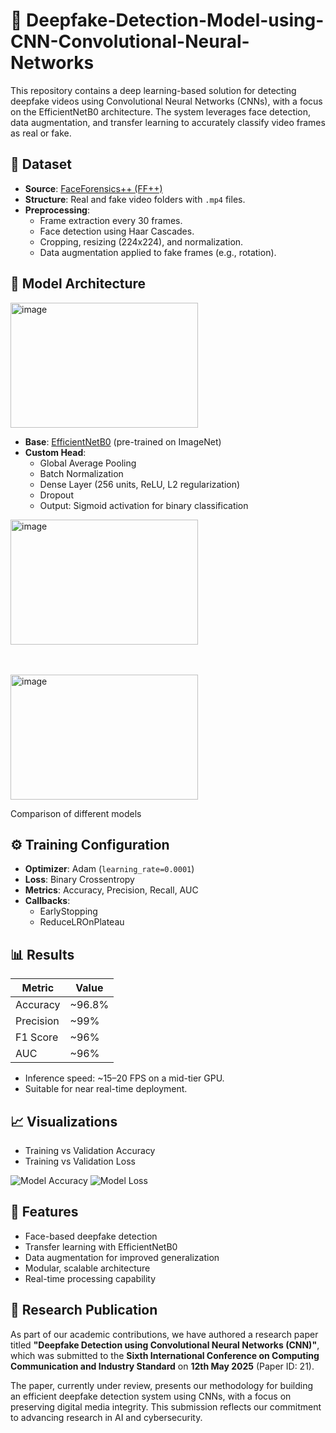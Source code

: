# 🧠 Deepfake-Detection-Model-using-CNN-Convolutional-Neural-Networks

This repository contains a deep learning-based solution for detecting deepfake videos using Convolutional Neural Networks (CNNs), with a focus on the EfficientNetB0 architecture. The system leverages face detection, data augmentation, and transfer learning to accurately classify video frames as real or fake.

## 📁 Dataset

- **Source**: [FaceForensics++ (FF++)](https://github.com/ondyari/FaceForensics)
- **Structure**: Real and fake video folders with `.mp4` files.
- **Preprocessing**:
  - Frame extraction every 30 frames.
  - Face detection using Haar Cascades.
  - Cropping, resizing (224x224), and normalization.
  - Data augmentation applied to fake frames (e.g., rotation).

## 🧪 Model Architecture

<img width="300" height="200" alt="image" src="https://github.com/user-attachments/assets/19e46b49-61c7-4b38-b7ce-0ea5ad720a4d" />

- **Base**: [EfficientNetB0](https://arxiv.org/abs/1905.11946) (pre-trained on ImageNet)
- **Custom Head**:
  - Global Average Pooling
  - Batch Normalization
  - Dense Layer (256 units, ReLU, L2 regularization)
  - Dropout
  - Output: Sigmoid activation for binary classification

<img width="300" height="200" alt="image" src="https://github.com/user-attachments/assets/d965cbf0-3dad-4e0e-be00-f173de600f87" />

<br> <br>
<img width="300" height="200" alt="image" src="https://github.com/user-attachments/assets/6acbb27c-3dcb-46ff-ab7f-49847d26b5b6" />

Comparison of different models

## ⚙️ Training Configuration

- **Optimizer**: Adam (`learning_rate=0.0001`)
- **Loss**: Binary Crossentropy
- **Metrics**: Accuracy, Precision, Recall, AUC
- **Callbacks**:
  - EarlyStopping
  - ReduceLROnPlateau

## 📊 Results

| Metric     | Value     |
|------------|-----------|
| Accuracy   | ~96.8%    |
| Precision  | ~99%      |
| F1 Score   | ~96%      |
| AUC        | ~96%      |

- Inference speed: ~15–20 FPS on a mid-tier GPU.
- Suitable for near real-time deployment.

## 📈 Visualizations

- Training vs Validation Accuracy
- Training vs Validation Loss

![Model Accuracy](./images/accuracy_plot.png)
![Model Loss](./images/loss_plot.png)

## 🧠 Features

- Face-based deepfake detection
- Transfer learning with EfficientNetB0
- Data augmentation for improved generalization
- Modular, scalable architecture
- Real-time processing capability

## 📄 Research Publication

As part of our academic contributions, we have authored a research paper titled **"Deepfake Detection using Convolutional Neural Networks (CNN)"**, which was submitted to the **Sixth International Conference on Computing Communication and Industry Standard** on **12th May 2025** (Paper ID: 21). 

The paper, currently under review, presents our methodology for building an efficient deepfake detection system using CNNs, with a focus on preserving digital media integrity. This submission reflects our commitment to advancing research in AI and cybersecurity.

